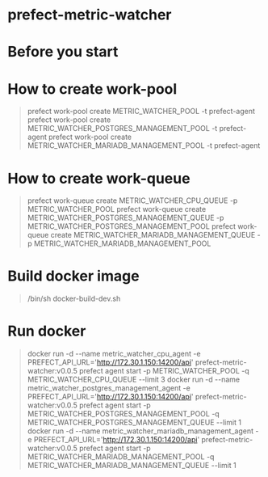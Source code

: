 # prefect-metric-watcher

# Before you start
# How to create work-pool
> prefect work-pool create METRIC_WATCHER_POOL -t prefect-agent
> prefect work-pool create METRIC_WATCHER_POSTGRES_MANAGEMENT_POOL -t prefect-agent
> prefect work-pool create METRIC_WATCHER_MARIADB_MANAGEMENT_POOL -t prefect-agent

# How to create work-queue
> prefect work-queue create METRIC_WATCHER_CPU_QUEUE -p METRIC_WATCHER_POOL
> prefect work-queue create METRIC_WATCHER_POSTGRES_MANAGEMENT_QUEUE -p METRIC_WATCHER_POSTGRES_MANAGEMENT_POOL
> prefect work-queue create METRIC_WATCHER_MARIADB_MANAGEMENT_QUEUE -p METRIC_WATCHER_MARIADB_MANAGEMENT_POOL

# Build docker image
> /bin/sh docker-build-dev.sh

# Run docker
> docker run -d --name metric_watcher_cpu_agent -e PREFECT_API_URL='http://172.30.1.150:14200/api' prefect-metric-watcher:v0.0.5 prefect agent start -p METRIC_WATCHER_POOL -q METRIC_WATCHER_CPU_QUEUE --limit 3
> docker run -d --name metric_watcher_postgres_management_agent -e PREFECT_API_URL='http://172.30.1.150:14200/api' prefect-metric-watcher:v0.0.5 prefect agent start -p METRIC_WATCHER_POSTGRES_MANAGEMENT_POOL -q METRIC_WATCHER_POSTGRES_MANAGEMENT_QUEUE --limit 1
> docker run -d --name metric_watcher_mariadb_management_agent -e PREFECT_API_URL='http://172.30.1.150:14200/api' prefect-metric-watcher:v0.0.5 prefect agent start -p METRIC_WATCHER_MARIADB_MANAGEMENT_POOL -q METRIC_WATCHER_MARIADB_MANAGEMENT_QUEUE --limit 1